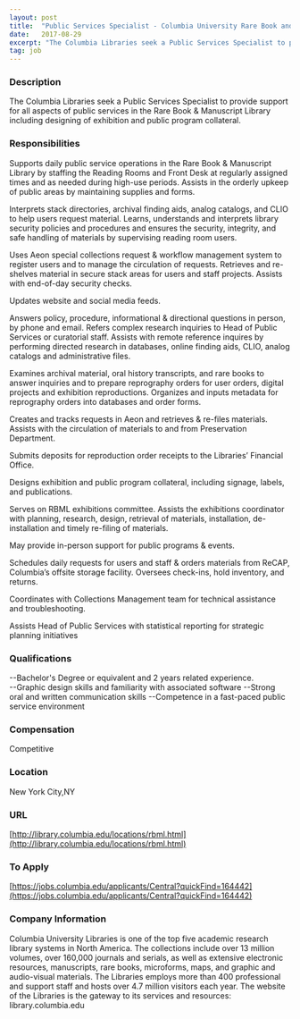 ```yaml
---
layout: post
title:  "Public Services Specialist - Columbia University Rare Book and Manuscript Library"
date:   2017-08-29
excerpt: "The Columbia Libraries seek a Public Services Specialist to provide support for all aspects of public services in the Rare Book & Manuscript Library including designing of exhibition and public program collateral."
tag: job
---
```


### Description   

The Columbia Libraries seek a Public Services Specialist to provide support for all aspects of public services in the Rare Book & Manuscript Library including designing of exhibition and public program collateral.


### Responsibilities   

Supports daily public service operations in the Rare Book & Manuscript Library by staffing the Reading Rooms and Front Desk at regularly assigned times and as needed during high-use periods. Assists in the orderly upkeep of public areas by maintaining supplies and forms.

Interprets stack directories, archival finding aids, analog catalogs, and CLIO to help users request material. Learns, understands and interprets library security policies and procedures and ensures the security, integrity, and safe handling of materials by supervising reading room users. 

Uses Aeon special collections request & workflow management system to register users and to manage the circulation of requests. Retrieves and re-shelves material in secure stack areas for users and staff projects.  Assists with end-of-day security checks.

Updates website and social media feeds. 

Answers policy, procedure, informational & directional questions in person, by phone and email. Refers complex research inquiries to Head of Public Services or curatorial staff. Assists with remote reference inquires by performing directed research in databases, online finding aids, CLIO, analog catalogs and administrative files. 

Examines archival material, oral history transcripts, and rare books to answer inquiries and to prepare reprography orders for user orders, digital projects and exhibition reproductions. Organizes and inputs metadata for reprography orders into databases and order forms. 

Creates and tracks requests in Aeon and retrieves & re-files materials. Assists with the circulation of materials to and from Preservation Department.  

Submits deposits for reproduction order receipts to the Libraries’ Financial Office.

Designs exhibition and public program collateral, including signage, labels, and publications. 

Serves on RBML exhibitions committee. Assists the exhibitions coordinator with planning, research, design, retrieval of materials, installation, de-installation and timely re-filing of materials. 

May provide in-person support for public programs & events.

Schedules daily requests for users and staff & orders materials from ReCAP, Columbia’s offsite storage facility. Oversees check-ins, hold inventory, and returns. 

Coordinates with Collections Management team for technical assistance and troubleshooting.

Assists Head of Public Services with statistical reporting for strategic planning initiatives



### Qualifications   

--Bachelor's Degree or equivalent and 2 years related experience.  
--Graphic design skills and familiarity with associated software
--Strong oral and written communication skills
--Competence in a fast-paced public service environment 


### Compensation   

Competitive


### Location   

New York City,NY


### URL   

[http://library.columbia.edu/locations/rbml.html](http://library.columbia.edu/locations/rbml.html)

### To Apply   

[https://jobs.columbia.edu/applicants/Central?quickFind=164442](https://jobs.columbia.edu/applicants/Central?quickFind=164442)   


### Company Information   

Columbia University Libraries is one of the top five academic research library systems in North America. The collections include over 13 million volumes, over 160,000 journals and serials, as well as extensive electronic resources, manuscripts, rare books, microforms, maps, and graphic and audio-visual materials. The Libraries employs more than 400 professional and support staff and hosts over 4.7 million visitors each year.  The website of the Libraries is the gateway to its services and resources: library.columbia.edu




